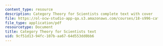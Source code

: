 ```yaml
---
content_type: resource
description: Category Theory for Scientists complete text with cover
file: https://ol-ocw-studio-app-qa.s3.amazonaws.com/courses/18-s996-category-theory-for-scientists-spring-2013/9cf51d1394fc107baa6764d553dd0bb6_MIT18_S996S13_textbook.pdf
file_type: application/pdf
resourcetype: Document
title: Category Theory for Scientists text
uid: 9cf51d13-94fc-107b-aa67-64d553dd0bb6
---
```

